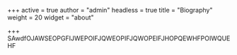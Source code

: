 +++
active = true
author = "admin"
headless = true
title = "Biography"
weight = 20
widget = "about"

+++
SAwdfOJAWSEOPGFIJWEPOIFJQWEOPIFJQWOPEIFJHOPQEWHFPOIWQUEHF